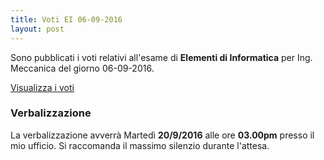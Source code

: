 ```yaml
---
title: Voti EI 06-09-2016
layout: post
---
```


Sono pubblicati i voti relativi all'esame di **Elementi di Informatica** per Ing. Meccanica del giorno 06-09-2016.

[Visualizza i voti](https://docs.google.com/spreadsheets/d/1wg9sV2zzS7I7DtbDfLZzQfnf6WdKpslUNcsVrIGIYjs/pubhtml?gid=1395964032&single=true)

### Verbalizzazione

La verbalizzazione avverrà Martedì **20/9/2016** alle ore **03.00pm** presso il mio ufficio. Si raccomanda il massimo silenzio durante l'attesa.

